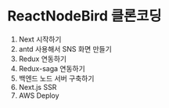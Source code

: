 # ReactNodeBird 클론코딩
1. Next 시작하기
2. antd 사용해서 SNS 화면 만들기
3. Redux 연동하기
4. Redux-saga 연동하기
5. 백엔드 노드 서버 구축하기
6. Next.js SSR
7. AWS Deploy
